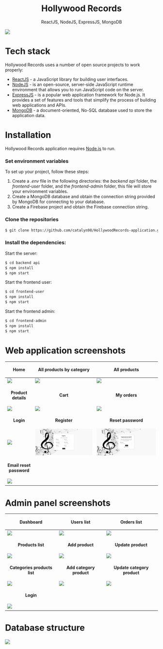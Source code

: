 <h1 align="center">
  Hollywood Records
</h1>
<p align="center">
  ReactJS, NodeJS, ExpressJS, MongoDB
</p>

<img align="center" src="https://firebasestorage.googleapis.com/v0/b/licenseproject-c2773.appspot.com/o/mern.png?alt=media&token=3ec9ebdd-6476-4ae2-b172-7fcb635c072d" />

# Tech stack
Hollywood Records uses a number of open source projects to work properly:
* [ReactJS](https://reactjs.org/) - a JavaScript library for building user interfaces.
* [NodeJS](https://nodejs.org/) - is an open-source, server-side JavaScript runtime environment that allows you to run JavaScript code on the server.
* [ExpressJS](https://expressjs.com/) - is a popular web application framework for Node.js. It provides a set of features and tools that simplify the process of building web applications and APIs.
* [MongoDB](https://www.mongodb.com/) - a document-oriented, No-SQL database used to store the application data.

# Installation
Hollywood Records application requires [Node.js](https://nodejs.org/) to run.

### Set environment variables 
To set up your project, follow these steps:
1. Create a *.env* file in the following directories: the *backend api* folder, the *frontend-user* folder, and the *frontend-admin* folder, this file will store your environment variables.
2. Create a MongoDB database and obtain the connection string provided by MongoDB for connecting to your database.
3. Create a Firebase project and obtain the Firebase connection string.

### Clone the repositories
```sh
$ git clone https://github.com/catalyn98/HollywoodRecords-application.git
```

### Install the dependencies:
Start the server:
```sh
$ cd backend api
$ npm install 
$ npm start 
```

Start the frontend user:
```sh
$ cd frontend-user
$ npm install 
$ npm start 
```

Start the frontend admin:
```sh
$ cd frontend-admin
$ npm install 
$ npm start 
```

# Web application screenshots 
| <p align="center">**Home**</p> | <p align="center">**All products by category**</p> | <p align="center">**All products**</p> |
| ------------ | ------------ | ------------ |
| <img src="https://github.com/catalyn98/hollywood-records/blob/main/screenshoots%20app/User/1.Home.png" />  |  <img src="https://github.com/catalyn98/hollywood-records/blob/main/screenshoots%20app/User/2.All%20products%20by%20category.png" /> | <img src="https://github.com/catalyn98/hollywood-records/blob/main/screenshoots%20app/User/3.All%20products.png" /> |
| <p align="center">**Product details**</p> | <p align="center">**Cart**</p> | <p align="center">**My orders**</p> |
| <img src="https://github.com/catalyn98/hollywood-records/blob/main/screenshoots%20app/User/4.Product%20details.png" /> | <img src="https://github.com/catalyn98/hollywood-records/blob/main/screenshoots%20app/User/5.Cart.png" /> | <img src="https://github.com/catalyn98/hollywood-records/blob/main/screenshoots%20app/User/6.My%20orders.png" /> |
| <p align="center">**Login**</p> | <p align="center">**Register**</p> | <p align="center">**Reset password**</p> |
| <img src="https://github.com/catalyn98/hollywood-records/blob/main/screenshoots%20app/User/7.Login.png" /> | <img src="https://github.com/catalyn98/HollywoodRecords-application/blob/main/screenshoots%20app/User/8.Register.png" /> | <img src="https://github.com/catalyn98/HollywoodRecords-application/blob/main/screenshoots%20app/User/9.Reset%20password.png" /> |
| <p align="center">**Email reset password**</p> | | |
| <img src="https://github.com/catalyn98/hollywood-records/blob/main/screenshoots%20app/User/10.Email%20reset%20password.png" /> | | |

# Admin panel screenshots
| <p align="center">**Dashboard**</p> | <p align="center">**Users list**</p> | <p align="center">**Orders list**</p> |
| ------------ | ------------ | ------------ |
| <img src="https://github.com/catalyn98/hollywood-records/blob/main/screenshoots%20app/Admin/1.Dashboard.png" /> |  <img src="https://github.com/catalyn98/hollywood-records/blob/main/screenshoots%20app/Admin/2.Users%20list.png" /> | <img src="https://github.com/catalyn98/hollywood-records/blob/main/screenshoots%20app/Admin/3.Orders%20list.png" /> |
| <p align="center">**Products list**</p> | <p align="center">**Add product**</p> | <p align="center">**Update product**</p> |
| <img src="https://github.com/catalyn98/hollywood-records/blob/main/screenshoots%20app/Admin/4.Products%20list.png" /> | <img src="https://github.com/catalyn98/hollywood-records/blob/main/screenshoots%20app/Admin/5.Add%20product.png" /> | <img src="https://github.com/catalyn98/hollywood-records/blob/main/screenshoots%20app/Admin/6.Update%20product.png" /> |
| <p align="center">**Categories products list**</p> | <p align="center">**Add category product**</p> | <p align="center">**Update category product**</p> |
| <img src="https://github.com/catalyn98/hollywood-records/blob/main/screenshoots%20app/Admin/7.Categories%20products list.png" /> | <img src="https://github.com/catalyn98/hollywood-records/blob/main/screenshoots%20app/Admin/8.Add%20category%20product.png" /> | <img src="https://github.com/catalyn98/hollywood-records/blob/main/screenshoots%20app/Admin/9.Update%20category%20product.png" /> |
| <p align="center">**Login**</p> | | |
| <img src="https://github.com/catalyn98/hollywood-records/blob/main/screenshoots%20app/Admin/10.Login.png" /> | | |

# Database structure
<img align="center" src="https://github.com/catalyn98/hollywood-records/blob/main/screenshoots%20app/Database/1.Structure%20of%20database.png" />
